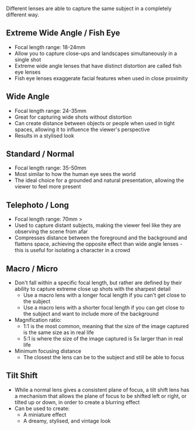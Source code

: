 Different lenses are able to capture the same subject in a completely different way.

## Extreme Wide Angle / Fish Eye

- Focal length range: 18-24mm
- Allow you to capture close-ups and landscapes simultaneously in a single shot
- Extreme wide angle lenses that have distinct distortion are called fish eye lenses
- Fish eye lenses exaggerate facial features when used in close proximity

## Wide Angle

- Focal length range: 24-35mm
- Great for capturing wide shots without distortion
- Can create distance between objects or people when used in tight spaces, allowing it to influence the viewer's perspective
- Results in a stylised look

## Standard / Normal

- Focal length range: 35-50mm
- Most similar to how the human eye sees the world
- The ideal choice for a grounded and natural presentation, allowing the viewer to feel more present

## Telephoto / Long

- Focal length range: 70mm >
- Used to capture distant subjects, making the viewer feel like they are observing the scene from afar
- Compresses distance between the foreground and the background and flattens space, achieving the opposite effect than wide angle lenses - this is useful for isolating a character in a crowd

## Macro / Micro

- Don't fall within a specific focal length, but rather are defined by their ability to capture extreme close up shots with the sharpest detail
	- Use a macro lens with a longer focal length if you can't get close to the subject
	- Use a macro lens with a shorter focal length if you can get close to the subject and want to include more of the background
- Magnification ratio:
	- 1:1 is the most common, meaning that the size of the image captured is the same size as in real life
	- 5:1 is where the size of the image captured is 5x larger than in real life
- Minimum focusing distance
	- The closest the lens can be to the subject and still be able to focus

## Tilt Shift

- While a normal lens gives a consistent plane of focus, a tilt shift lens has a mechanism that allows the plane of focus to be shifted left or right, or tilted up or down, in order to create a blurring effect
- Can be used to create:
	- A miniature effect
	- A dreamy, stylised, and vintage look
